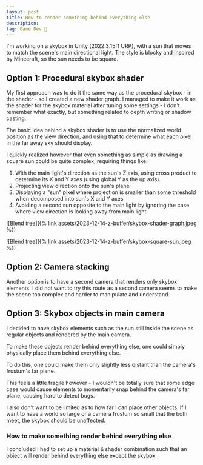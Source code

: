 ```yaml
---
layout: post
title: How to render something behind everything else
description:
tag: Game Dev 👾
---
```


I'm working on a skybox in Unity (2022.3.15f1 URP), with a sun that moves to match the scene's main directional light. The style is blocky and inspired by Minecraft, so the sun needs to be square.

## Option 1: Procedural skybox shader

My first approach was to do it the same way as the procedural skybox - in the shader - so I created a new shader graph. I managed to make it work as the shader for the skybox material after tuning some settings - I don't remember what exactly, but something related to depth writing or shadow casting.

The basic idea behind a skybox shader is to use the normalized world position as the view direction, and using that to determine what each pixel in the far away sky should display.

I quickly realized however that even something as simple as drawing a square sun could be quite complex, requiring things like:

1. With the main light's direction as the sun's Z axis, using cross product to determine its X and Y axes (using global Y as the up axis).
1. Projecting view direction onto the sun's plane
1. Displaying a "sun" pixel where projection is smaller than some threshold when decomposed into sun's X and Y axes
1. Avoiding a second sun opposite to the main light by ignoring the case where view direction is looking away from main light

![Blend tree]({% link assets/2023-12-14-z-buffer/skybox-shader-graph.jpeg %})

![Blend tree]({% link assets/2023-12-14-z-buffer/skybox-square-sun.jpeg %})

## Option 2: Camera stacking

Another option is to have a second camera that renders only skybox elements. I did not want to try this route as a second camera seems to make the scene too complex and harder to manipulate and understand.

## Option 3: Skybox objects in main camera

I decided to have skybox elements such as the sun still inside the scene as regular objects and rendered by the main camera.

To make these objects render behind everything else, one could simply physically place them behind everything else.

To do this, one could make them only slightly less distant than the camera's frustum's far plane.

This feels a little fragile however - I wouldn't be totally sure that some edge case would cause elements to momentarily snap behind the camera's far plane, causing hard to detect bugs.

I also don't want to be limited as to how far I can place other objects. If I want to have a world so large or a camera frustum so small that the both meet, the skybox should be unaffected.

### How to make something render behind everything else

I concluded I had to set up a material & shader combination such that an object will render behind everything else except the skybox.
